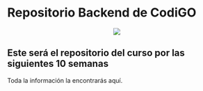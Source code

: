 # Repositorio Backend de CodiGO
<p align="center">
  <img src="https://codigo.edu.pe/public/img/codigo-logo.png">
</p>

## Este será el repositorio del curso por las siguientes 10 semanas

Toda la información la encontrarás aquí.